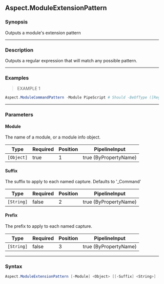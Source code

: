 Aspect.ModuleExtensionPattern
-----------------------------




### Synopsis
Outputs a module's extension pattern



---


### Description

Outputs a regular expression that will match any possible pattern.



---


### Examples
> EXAMPLE 1

```PowerShell
Aspect.ModuleCommandPattern -Module PipeScript # Should -BeOfType ([Regex])
```


---


### Parameters
#### **Module**

The name of a module, or a module info object.






|Type      |Required|Position|PipelineInput        |
|----------|--------|--------|---------------------|
|`[Object]`|true    |1       |true (ByPropertyName)|



#### **Suffix**

The suffix to apply to each named capture.
Defaults to '_Command'






|Type      |Required|Position|PipelineInput        |
|----------|--------|--------|---------------------|
|`[String]`|false   |2       |true (ByPropertyName)|



#### **Prefix**

The prefix to apply to each named capture.






|Type      |Required|Position|PipelineInput        |
|----------|--------|--------|---------------------|
|`[String]`|false   |3       |true (ByPropertyName)|





---


### Syntax
```PowerShell
Aspect.ModuleExtensionPattern [-Module] <Object> [[-Suffix] <String>] [[-Prefix] <String>] [<CommonParameters>]
```
